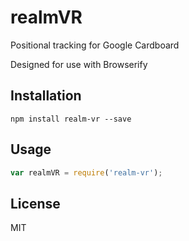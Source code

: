 # realmVR

Positional tracking for Google Cardboard

Designed for use with Browserify



## Installation

    npm install realm-vr --save

## Usage


  ```JavaScript
  var realmVR = require('realm-vr');
  ```

## License

  MIT

